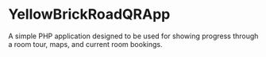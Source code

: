 # YellowBrickRoadQRApp
 A simple PHP application designed to be used for showing progress through a room tour, maps, and current room bookings.
